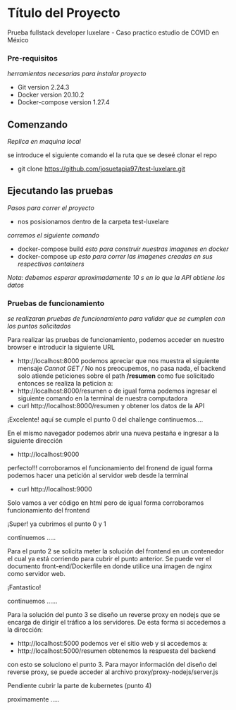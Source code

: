 # Título del Proyecto

Prueba fullstack developer luxelare - Caso practico estudio de COVID en México


### Pre-requisitos

_herramientas necesarias para instalar proyecto_

- Git version 2.24.3
- Docker version 20.10.2
- Docker-compose version 1.27.4
## Comenzando

_Replica en maquina local_

se introduce el siguiente comando el la ruta que se deseé clonar el repo

- git clone https://github.com/josuetapia97/test-luxelare.git

## Ejecutando las pruebas

_Pasos para correr el proyecto_

- nos posisionamos dentro de la carpeta test-luxelare

_corremos el siguiente comando_
- docker-compose build
_esto para construir nuestras imagenes en docker_
- docker-compose up
_esto para correr las imagenes creadas en sus respectivos containers_

_Nota: debemos esperar aproximadamente 10 s en lo que la API obtiene los datos_

### Pruebas de funcionamiento

_se realizaran pruebas de funcionamiento para validar que se cumplen con los puntos solicitados_

Para realizar las pruebas de funcionamiento, podemos acceder en nuestro browser e introducir la siguiente URL
- http://localhost:8000
podemos apreciar que nos muestra el siguiente mensaje 
_Cannot GET /_
No nos preocupemos, no pasa nada, el backend solo atiende peticiones sobre el path **/resumen**
como fue solicitado
entonces se realiza la peticion a:
- http://localhost:8000/resumen
o de igual forma podemos ingresar el siguiente comando en la terminal de nuestra computadora
- curl http://localhost:8000/resumen
y obtener los datos de la API 

¡Excelente!
aquí se cumple el punto 0 del challenge
continuemos....

En el mismo navegador podemos abrir una nueva pestaña e ingresar a la siguiente dirección
- http://localhost:9000

perfecto!!! 
corroboramos el funcionamiento del fronend
de igual forma podemos hacer una petición al servidor web desde la terminal

- curl http://localhost:9000

Solo vamos a ver código en html pero de igual forma corroboramos funcionamiento del frontend

¡Super! ya cubrimos el punto 0 y 1

continuemos .....

Para el punto 2 se solicita meter la solución del frontend en un contenedor el cual ya está corriendo para cubrir el punto anterior. Se puede ver el documento front-end/Dockerfile en donde utilice una imagen de nginx como servidor web.

¡Fantastico!

continuemos ......

Para la solución del punto 3 se diseño un reverse proxy en nodejs que se encarga de dirigir el tráfico a los servidores.
De esta forma si accedemos a la dirección:

- http://localhost:5000
podemos ver el sitio web
y si accedemos a:
- http://localhost:5000/resumen
obtenemos la respuesta del backend

con esto se soluciono el punto 3.
Para mayor información del diseño del reverse proxy, se puede acceder al archivo proxy/proxy-nodejs/server.js

Pendiente cubrir la parte de kubernetes (punto 4)


proximamente .....